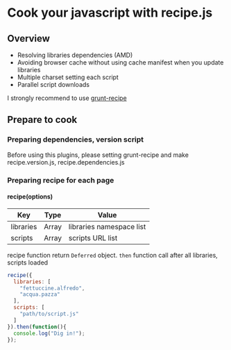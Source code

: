 # Cook your javascript with recipe.js

## Overview

- Resolving libraries dependencies (AMD)
- Avoiding browser cache without using cache manifest when you update libraries
- Multiple charset setting each script
- Parallel script downloads

I strongly recommend to use [grunt-recipe](https://github.com/sideroad/grunt-recipe/)

## Prepare to cook

### Preparing dependencies, version script
Before using this plugins, please setting grunt-recipe and make recipe.version.js, recipe.dependencies.js

### Preparing recipe for each page

#### recipe(options)

|Key|Type|Value|
|---|----|-----|
|libraries|Array<String>|libraries namespace list|
|scripts|Array<String>|scripts URL list|

recipe function return `Deferred` object.
`then` function call after all libraries, scripts loaded

```js
recipe({
  libraries: [
    "fettuccine.alfredo",
    "acqua.pazza"
  ],
  scripts: [
    "path/to/script.js"
  ]
}).then(function(){
  console.log("Dig in!");
});
```
